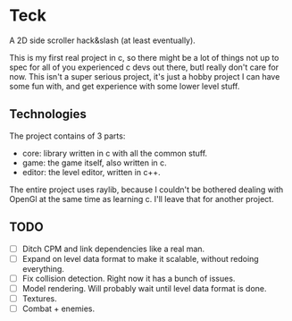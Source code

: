 # Teck
A 2D side scroller hack&slash (at least eventually).

This is my first real project in c, so there might be a lot of things not up to spec for all of you experienced c devs out there, butI really don't care for now. This isn't a super serious project, it's just a hobby project I can have some fun with, and get experience with some lower level stuff.

## Technologies

The project contains of 3 parts:
- core: library written in c with all the common stuff.
- game: the game itself, also written in c.
- editor: the level editor, written in c++.

The entire project uses raylib, because I couldn't be bothered dealing with OpenGl at the same time as learning c. I'll leave that for another project.

## TODO

- [ ] Ditch CPM and link dependencies like a real man.
- [ ] Expand on level data format to make it scalable, without redoing everything.
- [ ] Fix collision detection. Right now it has a bunch of issues.
- [ ] Model rendering. Will probably wait until level data format is done.
- [ ] Textures.
- [ ] Combat + enemies.
